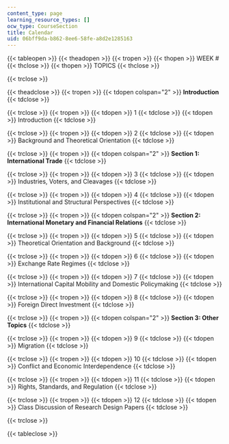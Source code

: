 ```yaml
---
content_type: page
learning_resource_types: []
ocw_type: CourseSection
title: Calendar
uid: 06bff9da-b862-8ee6-58fe-a8d2e1285163
---
```


{{< tableopen >}}
{{< theadopen >}}
{{< tropen >}}
{{< thopen >}}
WEEK #
{{< thclose >}}
{{< thopen >}}
TOPICS
{{< thclose >}}

{{< trclose >}}

{{< theadclose >}}
{{< tropen >}}
{{< tdopen colspan="2" >}}
**Introduction**
{{< tdclose >}}

{{< trclose >}}
{{< tropen >}}
{{< tdopen >}}
1
{{< tdclose >}}
{{< tdopen >}}
Introduction
{{< tdclose >}}

{{< trclose >}}
{{< tropen >}}
{{< tdopen >}}
2
{{< tdclose >}}
{{< tdopen >}}
Background and Theoretical Orientation
{{< tdclose >}}

{{< trclose >}}
{{< tropen >}}
{{< tdopen colspan="2" >}}
**Section 1: International Trade**
{{< tdclose >}}

{{< trclose >}}
{{< tropen >}}
{{< tdopen >}}
3
{{< tdclose >}}
{{< tdopen >}}
Industries, Voters, and Cleavages
{{< tdclose >}}

{{< trclose >}}
{{< tropen >}}
{{< tdopen >}}
4
{{< tdclose >}}
{{< tdopen >}}
Institutional and Structural Perspectives
{{< tdclose >}}

{{< trclose >}}
{{< tropen >}}
{{< tdopen colspan="2" >}}
**Section 2: International Monetary and Financial Relations**
{{< tdclose >}}

{{< trclose >}}
{{< tropen >}}
{{< tdopen >}}
5
{{< tdclose >}}
{{< tdopen >}}
Theoretical Orientation and Background
{{< tdclose >}}

{{< trclose >}}
{{< tropen >}}
{{< tdopen >}}
6
{{< tdclose >}}
{{< tdopen >}}
Exchange Rate Regimes
{{< tdclose >}}

{{< trclose >}}
{{< tropen >}}
{{< tdopen >}}
7
{{< tdclose >}}
{{< tdopen >}}
International Capital Mobility and Domestic Policymaking
{{< tdclose >}}

{{< trclose >}}
{{< tropen >}}
{{< tdopen >}}
8
{{< tdclose >}}
{{< tdopen >}}
Foreign Direct Investment
{{< tdclose >}}

{{< trclose >}}
{{< tropen >}}
{{< tdopen colspan="2" >}}
**Section 3: Other Topics**
{{< tdclose >}}

{{< trclose >}}
{{< tropen >}}
{{< tdopen >}}
9
{{< tdclose >}}
{{< tdopen >}}
Migration
{{< tdclose >}}

{{< trclose >}}
{{< tropen >}}
{{< tdopen >}}
10
{{< tdclose >}}
{{< tdopen >}}
Conflict and Economic Interdependence
{{< tdclose >}}

{{< trclose >}}
{{< tropen >}}
{{< tdopen >}}
11
{{< tdclose >}}
{{< tdopen >}}
Rights, Standards, and Regulation
{{< tdclose >}}

{{< trclose >}}
{{< tropen >}}
{{< tdopen >}}
12
{{< tdclose >}}
{{< tdopen >}}
Class Discussion of Research Design Papers
{{< tdclose >}}

{{< trclose >}}

{{< tableclose >}}